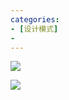 ```yaml
---
categories:
- [设计模式]
- 
---
```

![](http://upload-images.jianshu.io/upload_images/9696036-b89e727f8e21dc43.png?imageMogr2/auto-orient/strip%7CimageView2/2/w/1240)

![](http://upload-images.jianshu.io/upload_images/9696036-959c5e557465806f.png?imageMogr2/auto-orient/strip%7CimageView2/2/w/1240)



